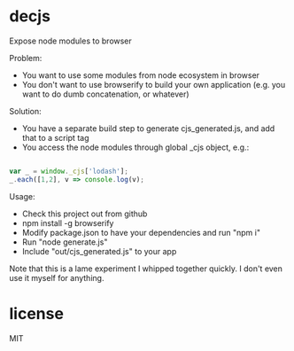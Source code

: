 # decjs

Expose node modules to browser

Problem:

- You want to use some modules from node ecosystem in browser
- You don't want to use browserify to build your own application (e.g. you want to do dumb concatenation,
or whatever)

Solution:

- You have a separate build step to generate cjs_generated.js, and add that to a script tag
- You access the node modules through global _cjs object, e.g.:

```javascript

var _ = window._cjs['lodash'];
_.each([1,2], v => console.log(v);

```

Usage:

- Check this project out from github
- npm install -g browserify
- Modify package.json to have your dependencies and run "npm i"
- Run "node generate.js"
- Include "out/cjs_generated.js" to your app

Note that this is a lame experiment I whipped together quickly. I don't even use it myself for anything.

# license

MIT
